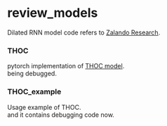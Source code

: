 # review_models
Dilated RNN model code refers to [Zalando Research](https://github.com/zalandoresearch/pytorch-dilated-rnn).

### THOC
pytorch implementation of [THOC model](https://proceedings.neurips.cc/paper/2020/file/97e401a02082021fd24957f852e0e475-Paper.pdf).   
being debugged.

### THOC_example
Usage example of THOC.   
and it contains debugging code now.
